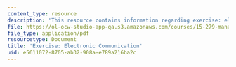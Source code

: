 ```yaml
---
content_type: resource
description: 'This resource contains information regarding exercise: electronic communication.'
file: https://ol-ocw-studio-app-qa.s3.amazonaws.com/courses/15-279-management-communication-for-undergraduates-fall-2012/e56110728705ab32908ae789a216ba2c_MIT15_279F12_electComm.pdf
file_type: application/pdf
resourcetype: Document
title: 'Exercise: Electronic Communication'
uid: e5611072-8705-ab32-908a-e789a216ba2c
---
```

